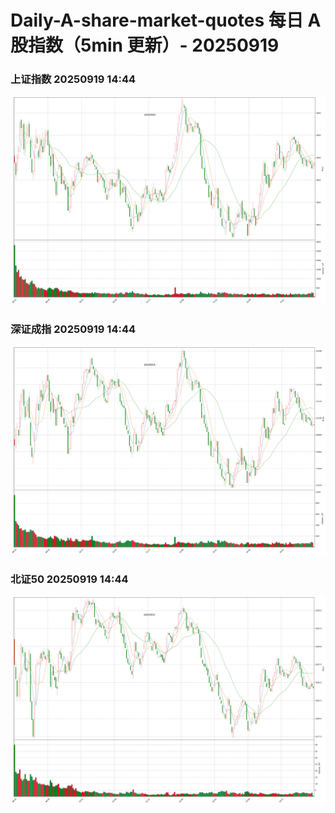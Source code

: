 
# Daily-A-share-market-quotes 每日 A 股指数（5min 更新）- 20250919

### 上证指数 20250919 14:44
![](./fig/2025/9/20250919-sh000001.png)

### 深证成指 20250919 14:44
![](./fig/2025/9/20250919-sz399001.png)

### 北证50 20250919 14:44
![](./fig/2025/9/20250919-bj899050.png)
